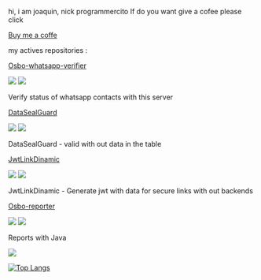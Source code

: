 hi, i am joaquin, nick programmercito
If do you want give a cofee please click
 
[Buy me a coffe](https://www.buymeacoffee.com/programmercito)

my actives repositories :

[Osbo-whatsapp-verifier](https://github.com/Programmercito/osbo-whatsapp-verifier) 

![](https://img.shields.io/github/stars/Programmercito/osbo-whatsapp-verifier?style=flat-square&logo=appveyor)
![](https://img.shields.io/github/license/Programmercito/osbo-whatsapp-verifier?style=flat-square&logo=appveyor)

Verify status of whatsapp contacts with this server

[DataSealGuard](https://github.com/Programmercito/datasealguard-java) 

![](https://img.shields.io/github/stars/Programmercito/datasealguard-java?style=flat-square&logo=appveyor)
![](https://img.shields.io/github/license/Programmercito/datasealguard-java?style=flat-square&logo=appveyor)

DataSealGuard - valid with out data in the table

[JwtLinkDinamic](https://github.com/Programmercito/JwtLinkDinamic) 

![](https://img.shields.io/github/stars/Programmercito/JwtLinkDinamic?style=flat-square&logo=appveyor)
![](https://img.shields.io/github/license/Programmercito/JwtLinkDinamic?style=flat-square&logo=appveyor)

JwtLinkDinamic - Generate jwt with data for secure links with out backends

[Osbo-reporter](https://github.com/Programmercito/osbo-reporter) 

![](https://img.shields.io/github/stars/Programmercito/osbo-reporter?style=flat-square&logo=appveyor)
![](https://img.shields.io/github/license/Programmercito/osbo-reporter?style=flat-square&logo=appveyor)

Reports with Java

![](https://github-readme-stats.vercel.app/api?username=programmercito&count_private=true&show_icons=true&theme=merko)


[![Top Langs](https://github-readme-stats.vercel.app/api/top-langs/?username=programmercito&layout=compact&theme=merko)]()
